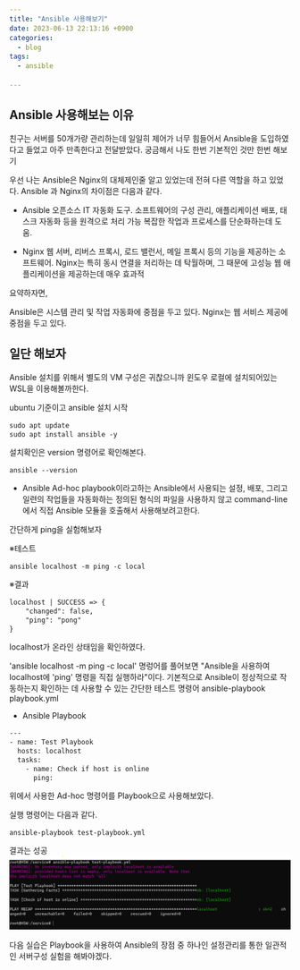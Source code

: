```yaml
---
title: "Ansible 사용해보기"
date: 2023-06-13 22:13:16 +0900
categories:
  - blog
tags:
  - ansible
 
---
```



## Ansible 사용해보는 이유

친구는 서버를 50개가량 관리하는데 일일히 제어가 너무 힘들어서 Ansible을 도입하였다고 들었고 아주 만족한다고 전달받았다.
궁금해서 나도 한번 기본적인 것만 한번 해보기


우선 나는 Ansible은 Nginx의 대체제인줄 알고 있었는데 전혀 다른 역할을 하고 있었다.
Ansible 과 Nginx의 차이점은 다음과 같다.

- Ansible
오픈소스 IT 자동화 도구. 소프트웨어의 구성 관리, 애플리케이션 배포, 태스크 자동화 등을 원격으로 처리 가능
복잡한 작업과 프로세스를 단순화하는데 도움.

- Nginx
웹 서버, 리버스 프록시, 로드 밸런서, 메일 프록시 등의 기능을 제공하는 소프트웨어.
Nginx는 특히 동시 연결을 처리하는 데 탁월하며, 그 때문에 고성능 웹 애플리케이션을 제공하는데 매우 효과적

요약하자면,

Ansible은 시스템 관리 및 작업 자동화에 중점을 두고 있다.
Nginx는 웹 서비스 제공에 중점을 두고 있다.

## 일단 해보자

Ansible 설치를 위해서 별도의 VM 구성은 귀찮으니까
윈도우 로컬에 설치되어있는 WSL을 이용해볼까한다.

ubuntu 기준이고 ansible 설치 시작
```
sudo apt update
sudo apt install ansible -y
```

설치확인은 version 명령어로 확인해본다.
```
ansible --version
```


- Ansible Ad-hoc
playbook이라고하는  Ansible에서 사용되는 설정, 배포, 그리고 일련의 작업들을 자동화하는 정의된 형식의 파일을 사용하지 않고
command-line에서 직접 Ansible 모듈을 호출해서 사용해보려고한다.

간단하게 ping을 실험해보자

※테스트
```
ansible localhost -m ping -c local
```

※결과
```
localhost | SUCCESS => {
    "changed": false,
    "ping": "pong"
}
```
localhost가 온라인 상태임을 확인하였다.


'ansible localhost -m ping -c local' 
명렁어를 풀어보면 "Ansible을 사용하여 localhost에 'ping' 명령을 직접 실행하라"이다.
기본적으로 Ansible이 정상적으로 작동하는지 확인하는 데 사용할 수 있는 간단한 테스트 명령어
ansible-playbook playbook.yml


- Ansible Playbook

```
---
- name: Test Playbook
  hosts: localhost
  tasks:
    - name: Check if host is online
      ping:
```
위에서 사용한 Ad-hoc 명령어를 Playbook으로 사용해보았다.


실행 명령어는 다음과 같다.
```
ansible-playbook test-playbook.yml
```

결과는 성공
![pm2 monit](/assets/images/ansible-1.png)


다음 실습은 Playbook을 사용하여 Ansible의 장점 중 하나인 설정관리를 통한 일관적인 서버구성 실험을 해봐야겠다.